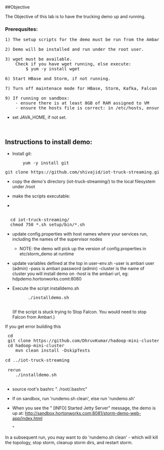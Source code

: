 ##Objective

The Objective of this lab is to have the trucking demo up and running.

### Prerequsites:

<pre>
1) The setup scripts for the demo must be run from the Ambari machine. For the lab please run it on sandbox.hortonworks.com.

2) Demo will be installed and run under the root user.

3) wget must be available.
	Check if you have wget running, else execute:
		$ yum -y install wget

6) Start HBase and Storm, if not running.

7) Turn off maintenace mode for HBase, Storm, Kafka, Falcon and Spark.

9) If running on sandbox:
	- ensure there is at least 8GB of RAM assigned to VM
	- ensure the hosts file is correct: in /etc/hosts, ensure hostname (e.g. sandbox.hortonworks.com) is mapped to actual IP of VM instead of 127.0.0.1
</pre>	

- set JAVA_HOME, if not set.

<pre>

</pre>

## Instructions to install demo:
 -  Install git:
 	<pre>
 		yum -y install git
 	</pre>

<pre>
git clone https://github.com/shivajid/iot-truck-streaming.git
</pre>


- copy the demo's directory (iot-truck-streaming/) to the local filesystem under /root

- make the scripts executable:
- 
<pre>  
  cd iot-truck-streaming/
  chmod 750 *.sh setup/bin/*.sh
</pre>

- update config.properties with host names where your services run,  including the names of the supervisor nodes
	- NOTE: the demo will pick up the version of config.properties in etc/storm_demo at runtime

- update variables defined at the top in user-env.sh
	-user is ambari user (admin)
	-pass is ambari password (admin)
	-cluster is the name of cluster you will install demo on
	-host is the ambari url, eg: hdpdemo.hortonworks.comt:8080

- Execute the script installdemo.sh
	<pre>
		./installdemo.sh
	</pre>	
	(If the script is stuck trying to Stop Falcon. You would need to stop Falcon from Ambari.)
	
If you get error building this
<pre>
 cd 
 git clone https://github.com/DhruvKumar/hadoop-mini-clusters
 cd hadoop-mini-cluster
	mvn clean install -DskipTests

cd ../iot-truck-streaming

 rerun
 	./installdemo.sh

</pre>


- source root's bashrc ". /root/.bashrc"

- If on sandbox, run 'rundemo.sh clean', else run 'rundemo.sh'

- When you see the 
	"
	[INFO] Started Jetty Server" message, the demo is up at: 
	http://sandbox.hortonworks.com:8081/storm-demo-web-app/index.html
	
	"


In a subsequent run, you may want to do 'rundemo.sh clean' 
	- which will kill the topology, stop storm, cleanup storm dirs, and restart storm.

